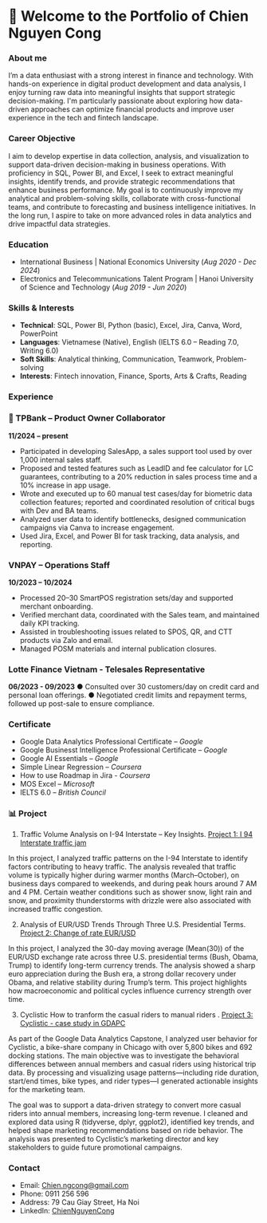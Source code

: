 # 👋 Welcome to the Portfolio of Chien Nguyen Cong

### About me

I’m a data enthusiast with a strong interest in finance and technology. With hands-on experience in digital product development and data analysis, I enjoy turning raw data into meaningful insights that support strategic decision-making. I'm particularly passionate about exploring how data-driven approaches can optimize financial products and improve user experience in the tech and fintech landscape.

### Career Objective

I aim to develop expertise in data collection, analysis, and visualization to support data-driven decision-making in business operations. With proficiency in SQL, Power BI, and Excel, I seek to extract meaningful insights, identify trends, and provide strategic recommendations that enhance business performance. My goal is to continuously improve my analytical and problem-solving skills, collaborate with cross-functional teams, and contribute to forecasting and business intelligence initiatives. In the long run, I aspire to take on more advanced roles in data analytics and drive impactful data strategies. 

### Education

- International Business | National Economics University (_Aug 2020 - Dec 2024_)
- Electronics and Telecommunications Talent Program | Hanoi University of Science and Technology (_Aug 2019 - Jun 2020_)

### Skills & Interests

- **Technical**: SQL, Power BI, Python (basic), Excel, Jira, Canva, Word, PowerPoint 
- **Languages**: Vietnamese (Native), English (IELTS 6.0 – Reading 7.0, Writing 6.0) 
- **Soft Skills**: Analytical thinking, Communication, Teamwork, Problem-solving 
- **Interests**: Fintech innovation, Finance, Sports, Arts & Crafts, Reading 

### Experience

### 📱 TPBank – Product Owner Collaborator
**11/2024 – present**
- Participated in developing SalesApp, a sales support tool used by over 1,000 internal sales staff. 
- Proposed and tested features such as LeadID and fee calculator for LC guarantees, contributing to a 20% reduction 
in sales process time and a 10% increase in app usage. 
- Wrote and executed up to 60 manual test cases/day for biometric data collection features; reported and coordinated 
resolution of critical bugs with Dev and BA teams. 
- Analyzed user data to identify bottlenecks, designed communication campaigns via Canva to increase engagement. 
- Used Jira, Excel, and Power BI for task tracking, data analysis, and reporting. 

### VNPAY – Operations Staff 
**10/2023 – 10/2024**
- Processed 20–30 SmartPOS registration sets/day and supported merchant onboarding. 
- Verified merchant data, coordinated with the Sales team, and maintained daily KPI tracking. 
- Assisted in troubleshooting issues related to SPOS, QR, and CTT products via Zalo and email. 
- Managed POSM materials and internal publication closures. 
### Lotte Finance Vietnam - Telesales Representative
**06/2023 - 09/2023**
● Consulted over 30 customers/day on credit card and personal loan offerings. 
● Negotiated credit limits and repayment terms, followed up post-sale to ensure compliance. 

### Certificate
- Google Data Analytics Professional Certificate – *Google*
- Google Businesst Intelligence Professional Certificate – *Google*
- Google AI Essentials – *Google*
- Simple Linear Regression – *Coursera*
- How to use Roadmap in Jira - *Coursera*
- MOS Excel – *Microsoft*
- IELTS 6.0 – *British Council*

### 📊 Project
1. Traffic Volume Analysis on I-94 Interstate – Key Insights. [Project 1: I 94 Interstate traffic jam](https://www.kaggle.com/code/chienngcong/heavy-traffic-indicators-on-i-94)

In this project, I analyzed traffic patterns on the I-94 Interstate to identify factors contributing to heavy traffic. The analysis revealed that traffic volume is typically higher during warmer months (March–October), on business days compared to weekends, and during peak hours around 7 AM and 4 PM. Certain weather conditions such as shower snow, light rain and snow, and proximity thunderstorms with drizzle were also associated with increased traffic congestion.

2. Analysis of EUR/USD Trends Through Three U.S. Presidential Terms. [Project 2: Change of rate EUR/USD](https://www.kaggle.com/code/chienngcong/analysis-of-eur-usd-trends-through-three-u-s-pres)

In this project, I analyzed the 30-day moving average (Mean(30)) of the EUR/USD exchange rate across three U.S. presidential terms (Bush, Obama, Trump) to identify long-term currency trends. The analysis showed a sharp euro appreciation during the Bush era, a strong dollar recovery under Obama, and relative stability during Trump’s term. This project highlights how macroeconomic and political cycles influence currency strength over time.

3.  Cyclistic How to tranform the casual riders to manual riders . [Project 3: Cyclistic - case study in GDAPC](https://www.kaggle.com/code/chienngcong/cyclistic-gdapc)

As part of the Google Data Analytics Capstone, I analyzed user behavior for Cyclistic, a bike-share company in Chicago with over 5,800 bikes and 692 docking stations. The main objective was to investigate the behavioral differences between annual members and casual riders using historical trip data. By processing and visualizing usage patterns—including ride duration, start/end times, bike types, and rider types—I generated actionable insights for the marketing team.

The goal was to support a data-driven strategy to convert more casual riders into annual members, increasing long-term revenue. I cleaned and explored data using R (tidyverse, dplyr, ggplot2), identified key trends, and helped shape marketing recommendations based on ride behavior. The analysis was presented to Cyclistic’s marketing director and key stakeholders to guide future promotional campaigns.


### Contact

- Email: [Chien.ngcong@gmail.com](mailto:Chien.ngcong@gmail.com)
- Phone: 0911 256 596
- Address: 79  Cau Giay Street, Ha Noi
- LinkedIn: [ChienNguyenCong](https://www.linkedin.com/in/c%C3%B4ng-chi%E1%BA%BFn-nguy%E1%BB%85n-94b680232/)
